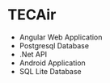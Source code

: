 # TECAir

- Angular Web Application
- Postgresql Database
- .Net API
- Android Application
- SQL Lite Database
